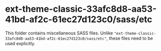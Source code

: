 # ext-theme-classic-33afc8d8-aa53-41bd-af2c-61ec27d123c0/sass/etc

This folder contains miscellaneous SASS files. Unlike `"ext-theme-classic-33afc8d8-aa53-41bd-af2c-61ec27d123c0/sass/etc"`, these files
need to be used explicitly.
